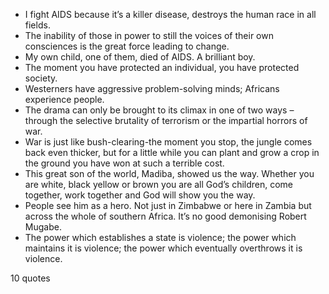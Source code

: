  - I fight AIDS because it’s a killer disease, destroys the human race in all fields.
 - The inability of those in power to still the voices of their own consciences is the great force leading to change.
 - My own child, one of them, died of AIDS. A brilliant boy.
 - The moment you have protected an individual, you have protected society.
 - Westerners have aggressive problem-solving minds; Africans experience people.
 - The drama can only be brought to its climax in one of two ways – through the selective brutality of terrorism or the impartial horrors of war.
 - War is just like bush-clearing-the moment you stop, the jungle comes back even thicker, but for a little while you can plant and grow a crop in the ground you have won at such a terrible cost.
 - This great son of the world, Madiba, showed us the way. Whether you are white, black yellow or brown you are all God’s children, come together, work together and God will show you the way.
 - People see him as a hero. Not just in Zimbabwe or here in Zambia but across the whole of southern Africa. It’s no good demonising Robert Mugabe.
 - The power which establishes a state is violence; the power which maintains it is violence; the power which eventually overthrows it is violence.

10 quotes